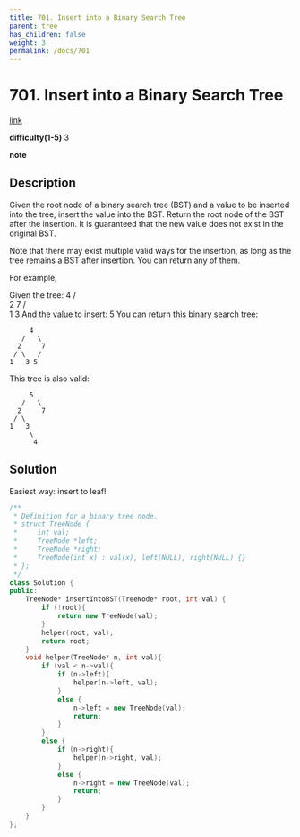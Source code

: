 ```yaml
---
title: 701. Insert into a Binary Search Tree
parent: tree
has_children: false
weight: 3
permalink: /docs/701
---
```

# 701. Insert into a Binary Search Tree
[link](https://leetcode.com/problems/insert-into-a-binary-search-tree/)

**difficulty(1-5)**
3

**note**

## Description
Given the root node of a binary search tree (BST) and a value to be inserted into the tree, insert the value into the BST. Return the root node of the BST after the insertion. It is guaranteed that the new value does not exist in the original BST.

Note that there may exist multiple valid ways for the insertion, as long as the tree remains a BST after insertion. You can return any of them.

For example, 

Given the tree:
        4
       / \
      2   7
     / \
    1   3
And the value to insert: 5
You can return this binary search tree:

         4
       /   \
      2     7
     / \   /
    1   3 5
This tree is also valid:

         5
       /   \
      2     7
     / \   
    1   3
         \
          4

## Solution
Easiest way: insert to leaf!

```c++
/**
 * Definition for a binary tree node.
 * struct TreeNode {
 *     int val;
 *     TreeNode *left;
 *     TreeNode *right;
 *     TreeNode(int x) : val(x), left(NULL), right(NULL) {}
 * };
 */
class Solution {
public:
    TreeNode* insertIntoBST(TreeNode* root, int val) {
        if (!root){
            return new TreeNode(val);
        }
        helper(root, val);
        return root;
    }
    void helper(TreeNode* n, int val){
        if (val < n->val){
            if (n->left){
                helper(n->left, val);
            }
            else {
                n->left = new TreeNode(val);
                return;
            }
        }
        else {
            if (n->right){
                helper(n->right, val);
            }
            else {
                n->right = new TreeNode(val);
                return;
            }
        }
    }
};
```